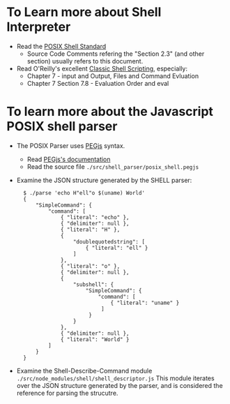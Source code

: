 # To Learn more about Shell Interpreter

* Read the [POSIX Shell Standard](http://pubs.opengroup.org/onlinepubs/009695399/utilities/xcu_chap02.html)
    * Source Code Comments refering the "Section 2.3" (and other section) usually refers to this document.
* Read O'Reilly's excellent [Classic Shell Scripting](http://shop.oreilly.com/product/9780596005955.do), especially:
    * Chapter 7 - input and Output, Files and Command Evluation
    * Chapter 7 Section 7.8 - Evaluation Order and eval

# To learn more about the Javascript POSIX shell parser

* The POSIX Parser uses [PEGjs](http://pegjs.majda.cz/) syntax.
    * Read [PEGjs's documentation](http://pegjs.majda.cz/documentation#grammar-syntax-and-semantics)
    * Read the source file `./src/shell_parser/posix_shell.pegjs`
* Examine the JSON structure generated by the SHELL parser:

        $ ./parse 'echo H"ell"o $(uname) World'
        {
            "SimpleCommand": {
                "command": [
                    { "literal": "echo" },
                    { "delimiter": null },
                    { "literal": "H" },
                    {
                        "doublequotedstring": [
                            { "literal": "ell" }
                        ]
                    },
                    { "literal": "o" },
                    { "delimiter": null },
                    {
                        "subshell": {
                            "SimpleCommand": {
                                "command": [
                                    { "literal": "uname" }
                                 ]
                             }
                        }
                    },
                    { "delimiter": null },
                    { "literal": "World" }
                ]
            }
        }
* Examine the Shell-Describe-Command module `./src/node_modules/shell/shell_descriptor.js`
This module iterates over the JSON structure generated by the parser, and is considered
the reference for parsing the strucutre.
